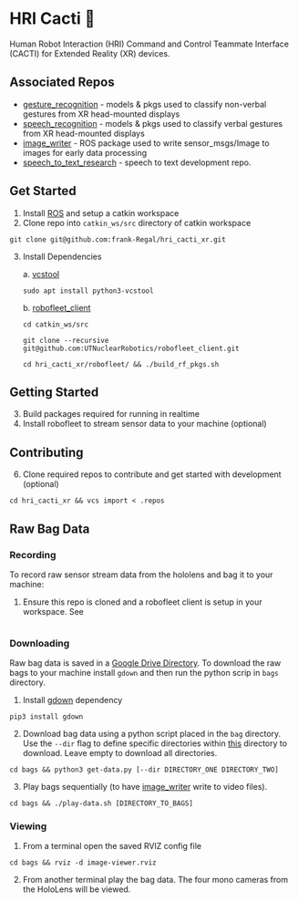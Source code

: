 # HRI Cacti :cactus:
Human Robot Interaction (HRI) Command and Control Teammate Interface (CACTI) for Extended Reality (XR) devices.

## Associated Repos
- [gesture_recognition](https://github.com/frank-Regal/gesture_recognition) - models & pkgs used to classify non-verbal gestures from XR head-mounted displays
- [speech_recognition](https://github.com/frank-Regal/speech_recognition) - models & pkgs used to classify verbal gestures from XR head-mounted displays
- [image_writer](https://github.com/frank-Regal/image_writer) - ROS package used to write sensor_msgs/Image to images for early data processing
- [speech_to_text_research](https://github.com/frank-Regal/speech_to_text_research) - speech to text development repo.

## Get Started

1. Install [ROS](https://www.ros.org/) and setup a catkin workspace
2. Clone repo into `catkin_ws/src` directory of catkin workspace
```
git clone git@github.com:frank-Regal/hri_cacti_xr.git
```
3. Install Dependencies
   
    a. [vcstool](https://github.com/dirk-thomas/vcstool)
   
    ```sudo apt install python3-vcstool```
   
    b. [robofleet_client](https://github.com/UTNuclearRobotics/robofleet_client/tree/iron-devel)

   ```cd catkin_ws/src```
   
   ```git clone --recursive git@github.com:UTNuclearRobotics/robofleet_client.git```

   ```cd hri_cacti_xr/robofleet/ && ./build_rf_pkgs.sh```
   

## Getting Started
3. Build packages required for running in realtime
4. Install robofleet to stream sensor data to your machine (optional)

## Contributing
6. Clone required repos to contribute and get started with development (optional)
```
cd hri_cacti_xr && vcs import < .repos
```


## Raw Bag Data
### Recording
To record raw sensor stream data from the hololens and bag it to your machine:
1. Ensure this repo is cloned and a robofleet client is setup in your workspace. See 
```

```

### Downloading
Raw bag data is saved in a [Google Drive Directory](https://drive.google.com/drive/folders/1F_q5MIJcItS98ip6DdXzI2j1rtw0_qrB?usp=sharing). To download the raw bags to your machine install ```gdown``` and then run the python scrip in ```bags``` directory.
1. Install [gdown](https://pypi.org/project/gdown/) dependency
```
pip3 install gdown
```
2. Download bag data using a python script placed in the ```bag``` directory. Use the ```--dir``` flag to define specific directories within [this](https://drive.google.com/drive/folders/1F_q5MIJcItS98ip6DdXzI2j1rtw0_qrB?usp=sharing) directory to download. Leave empty to download all directories.
```
cd bags && python3 get-data.py [--dir DIRECTORY_ONE DIRECTORY_TWO]
```
3. Play bags sequentially (to have [image_writer](https://github.com/frank-Regal/image_writer) write to video files).
```
cd bags && ./play-data.sh [DIRECTORY_TO_BAGS]
```
### Viewing
1. From a terminal open the saved RVIZ config file
```
cd bags && rviz -d image-viewer.rviz
```
2. From another terminal play the bag data. The four mono cameras from the HoloLens will be viewed.


